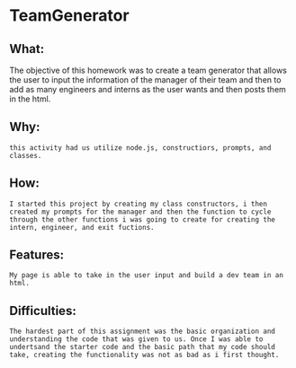 # TeamGenerator
## What: 
  The objective of this homework was to create a team generator that allows the user to input the information of the manager of their team and then to add as many engineers and interns as the user wants and then posts them in the html. 

## Why:
    this activity had us utilize node.js, constructiors, prompts, and classes.

## How:
    I started this project by creating my class constructors, i then created my prompts for the manager and then the function to cycle through the other functions i was going to create for creating the intern, engineer, and exit fuctions. 

## Features:
    My page is able to take in the user input and build a dev team in an html.

## Difficulties:
    The hardest part of this assignment was the basic organization and understanding the code that was given to us. Once I was able to undertsand the starter code and the basic path that my code should take, creating the functionality was not as bad as i first thought. 
